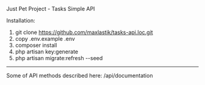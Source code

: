 Just Pet Project - Tasks Simple API

Installation:
1) git clone https://github.com/maxlastik/tasks-api.loc.git
2) copy .env.example .env
3) composer install
4) php artisan key:generate
6) php artisan migrate:refresh --seed

---------------------------
Some of API methods described here: /api/documentation
